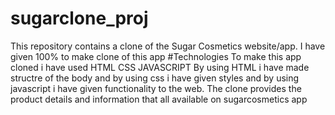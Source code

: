 # sugarclone_proj
This repository contains a clone of the Sugar Cosmetics website/app.
I have given 100% to make clone of this app
#Technologies
To make this app cloned i have used
HTML
CSS
JAVASCRIPT
By using HTML i have made structre of the body and by using css i have given styles and by using javascript i have given functionality to the web.
The clone provides the product details and information that all available on sugarcosmetics app
